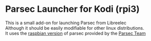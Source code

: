 # Parsec Launcher for Kodi (rpi3)

This is a small add-on for launching Parsec from Libreelec  
Although it should be easily modifiable for other linux distributions.  
It uses the [raspbian version](https://s3.amazonaws.com/parsec-build/package/parsec-rpi.deb) of parsec provided by the [Parsec Team](https://parsecgaming.com/downloads)  